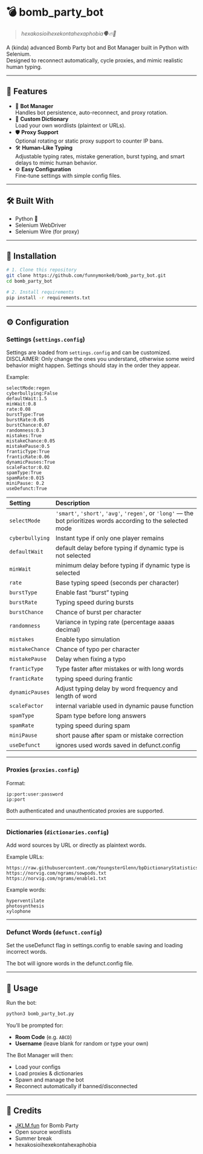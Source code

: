 # 💣 bomb_party_bot  
> *hexakosioihexekontahexaphobia🗣️🔥💯*

A (kinda) advanced Bomb Party bot and Bot Manager built in Python with Selenium.  
Designed to reconnect automatically, cycle proxies, and mimic realistic human typing.

---

## 🚀 Features

- 🤖 **Bot Manager**  
  Handles bot persistence, auto-reconnect, and proxy rotation.
- 📖 **Custom Dictionary**  
  Load your own wordlists (plaintext or URLs).
- 🛡️ **Proxy Support**  
  Optional rotating or static proxy support to counter IP bans.
- 🛠️ **Human-Like Typing**  
  Adjustable typing rates, mistake generation, burst typing, and smart delays to mimic human behavior.
- ⚙️ **Easy Configuration**  
  Fine-tune settings with simple config files.

---

## 🛠️ Built With

- Python 🐍
- Selenium WebDriver
- Selenium Wire (for proxy)

---

## 🧩 Installation

```bash
# 1. Clone this repository
git clone https://github.com/funnymonke0/bomb_party_bot.git
cd bomb_party_bot

# 2. Install requirements
pip install -r requirements.txt
```

---

## ⚙️ Configuration

### Settings (`settings.config`)

Settings are loaded from `settings.config` and can be customized. 
DISCLAIMER: Only change the ones you understand, otherwise some weird behavior might happen. Settings should stay in the order they appear.

Example:

```
selectMode:regen
cyberbullying:False
defaultWait:1.5
minWait:0.8
rate:0.08
burstType:True
burstRate:0.05
burstChance:0.07
randomness:0.3
mistakes:True
mistakeChance:0.05
mistakePause:0.5
franticType:True
franticRate:0.06
dynamicPauses:True
scaleFactor:0.02
spamType:True
spamRate:0.015
miniPause: 0.2
useDefunct:True
```

| Setting | Description |
| :------ | :----------- |
| `selectMode` | `'smart'`, `'short'`, `'avg'`, `'regen'`, or `'long'` — the bot prioritizes words according to the selected mode |
| `cyberbullying` | Instant type if only one player remains |
| `defaultWait` | default delay before typing if dynamic type is not selected |
| `minWait` | minimum delay before typing if dynamic type is selected |
| `rate` | Base typing speed (seconds per character) |
| `burstType` | Enable fast “burst” typing |
| `burstRate` | Typing speed during bursts |
| `burstChance` | Chance of burst per character |
| `randomness` | Variance in typing rate (percentage aaaas decimal) |
| `mistakes` | Enable typo simulation |
| `mistakeChance` | Chance of typo per character |
| `mistakePause` | Delay when fixing a typo |
| `franticType` | Type faster after mistakes or with long words |
| `franticRate` | typing speed during frantic |
| `dynamicPauses` | Adjust typing delay by word frequency and length of word |
| `scaleFactor` | internal variable used in dynamic pause function |
| `spamType` | Spam type before long answers |
| `spamRate` | typing speed during spam |
| `miniPause` | short pause after spam or mistake correction |
| `useDefunct` | ignores used words saved in defunct.config |

---

### Proxies (`proxies.config`)

Format:

```
ip:port:user:password
ip:port
```

Both authenticated and unauthenticated proxies are supported.

---

### Dictionaries (`dictionaries.config`)

Add word sources by URL or directly as plaintext words.

Example URLs:

```
https://raw.githubusercontent.com/YoungsterGlenn/bpDictionaryStatistics/master/dictionary.txt
https://norvig.com/ngrams/sowpods.txt
https://norvig.com/ngrams/enable1.txt
```

Example words:

```
hyperventilate
photosynthesis
xylophone
```

---

### Defunct Words (`defunct.config`)

Set the useDefunct flag in settings.config to enable saving and loading incorrect words.

The bot will ignore words in the defunct.config file.

---

## 🏃 Usage

Run the bot:

```bash
python3 bomb_party_bot.py
```

You’ll be prompted for:

- **Room Code** (e.g. `ABCD`)  
- **Username** (leave blank for random or type your own)

The Bot Manager will then:

- Load your configs  
- Load proxies & dictionaries  
- Spawn and manage the bot  
- Reconnect automatically if banned/disconnected  

---

## 🙏 Credits

- [JKLM.fun](https://jklm.fun) for Bomb Party  
- Open source wordlists  
- Summer break  
- hexakosioihexekontahexaphobia 
